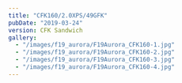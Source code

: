 ```yaml
---
title: "CFK160/2.0XPS/49GFK"
pubDate: "2019-03-24"
version: CFK Sandwich
gallery:
  - "/images/f19_aurora/F19Aurora_CFK160-1.jpg"
  - "/images/f19_aurora/F19Aurora_CFK160-2.jpg"
  - "/images/f19_aurora/F19Aurora_CFK160-3.jpg"
  - "/images/f19_aurora/F19Aurora_CFK160-4.jpg"
---
```

